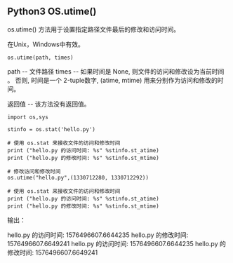 ## Python3 OS.utime()

os.utime() 方法用于设置指定路径文件最后的修改和访问时间。

在Unix，Windows中有效。

```
os.utime(path, times)
``` 

path -- 文件路径
times -- 如果时间是 None, 则文件的访问和修改设为当前时间 。 否则, 时间是一个 2-tuple数字, (atime, mtime) 用来分别作为访问和修改的时间。

返回值 -- 该方法没有返回值。

```
import os,sys

stinfo = os.stat('hello.py')

# 使用 os.stat 来接收文件的访问和修改时间
print ("hello.py 的访问时间: %s" %stinfo.st_atime)
print ("hello.py 的修改时间: %s" %stinfo.st_mtime)

# 修改访问和修改时间
os.utime("hello.py",(1330712280, 1330712292))

# 使用 os.stat 来接收文件的访问和修改时间
print ("hello.py 的访问时间: %s" %stinfo.st_atime)
print ("hello.py 的修改时间: %s" %stinfo.st_mtime)
```
输出：
> 
hello.py 的访问时间: 1576496607.6644235
hello.py 的修改时间: 1576496607.6649241
hello.py 的访问时间: 1576496607.6644235
hello.py 的修改时间: 1576496607.6649241